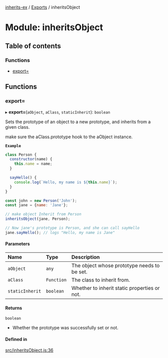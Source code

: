 [inherits-ex](../README.md) / [Exports](../modules.md) / inheritsObject

# Module: inheritsObject

## Table of contents

### Functions

- [export&#x3D;](inheritsObject.md#export&#x3D;)

## Functions

### export&#x3D;

▸ **export=**(`aObject`, `aClass`, `staticInherit`): `boolean`

Sets the prototype of an object to a new prototype, and inherits from a given class.

make sure the aClass.prototype hook to the aObject instance.

**`Example`**

```js
class Person {
  constructor(name) {
    this.name = name;
  }

  sayHello() {
    console.log(`Hello, my name is ${this.name}`);
  }
}

const john = new Person('John');
const jane = {name: 'Jane'};

// make object Inherit from Person
inheritsObject(jane, Person);

// Now jane's prototype is Person, and she can call sayHello
jane.sayHello(); // logs "Hello, my name is Jane"
```

#### Parameters

| Name | Type | Description |
| :------ | :------ | :------ |
| `aObject` | `any` | The object whose prototype needs to be set. |
| `aClass` | `Function` | The class to inherit from. |
| `staticInherit` | `boolean` | Whether to inherit static properties or not. |

#### Returns

`boolean`

- Whether the prototype was successfully set or not.

#### Defined in

[src/inheritsObject.js:36](https://github.com/snowyu/inherits-ex.js/blob/3460e26/src/inheritsObject.js#L36)
